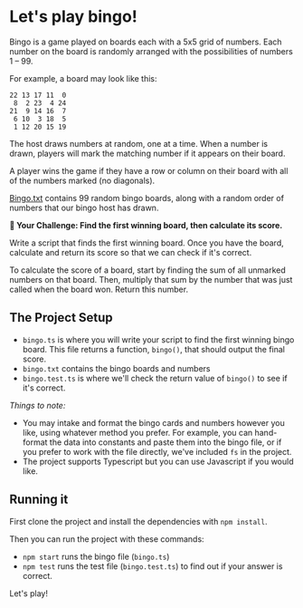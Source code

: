 # Let's play bingo!

Bingo is a game played on boards each with a 5x5 grid of numbers. Each number on the board is randomly arranged with the possibilities of numbers 1 – 99.

For example, a board may look like this:
```
22 13 17 11  0
 8  2 23  4 24
21  9 14 16  7
 6 10  3 18  5
 1 12 20 15 19
```

The host draws numbers at random, one at a time. When a number is drawn, players will mark the matching number if it appears on their board.

A player wins the game if they have a row or column on their board with all of the numbers marked (no diagonals).

[Bingo.txt](/bingo.txt) contains 99 random bingo boards, along with a random order of numbers that our bingo host has drawn.

**🏁 Your Challenge: Find the first winning board, then calculate its score.**

Write a script that finds the first winning board. Once you have the board, calculate and return its score so that we can check if it's correct.

To calculate the score of a board, start by finding the sum of all unmarked numbers on that board. Then, multiply that sum by the number that was just called when the board won. Return this number.

## The Project Setup

* `bingo.ts` is where you will write your script to find the first winning bingo board. This file returns a function, `bingo()`, that should output the final score.
* `bingo.txt` contains the bingo boards and numbers
* `bingo.test.ts` is where we'll check the return value of `bingo()` to see if it's correct.

_Things to note:_
* You may intake and format the bingo cards and numbers however you like, using whatever method you prefer. For example, you can hand-format the data into constants and paste them into the bingo file, or if you prefer to work with the file directly, we've included `fs` in the project.
* The project supports Typescript but you can use Javascript if you would like.

## Running it
First clone the project and install the dependencies with `npm install`. 

Then you can run the project with these commands:
* `npm start` runs the bingo file (`bingo.ts`)
* `npm test` runs the test file (`bingo.test.ts`) to find out if your answer is correct.


Let's play!

